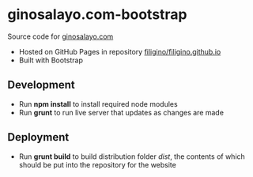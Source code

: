# ginosalayo.com-bootstrap

Source code for [ginosalayo.com](https://ginosalayo.com)

* Hosted on GitHub Pages in repository [filigino/filigino.github.io](https://github.com/filigino/filigino.github.io)
* Built with Bootstrap

## Development

* Run **npm install** to install required node modules
* Run **grunt** to run live server that updates as changes are made

## Deployment

* Run **grunt build** to build distribution folder *dist*, the contents of which should be put into the repository for the website